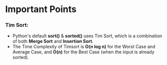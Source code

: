 # Important Points

### Tim Sort:

* Python's default **sort()** & **sorted()** uses Tim Sort, which is a combination of both **Merge Sort** and **Insertion Sort**.
* The Time Complexity of Timsort is **O(n log n)** for the Worst Case and Average Case, and **O(n)** for the Best Case (when the input is already sorted).

